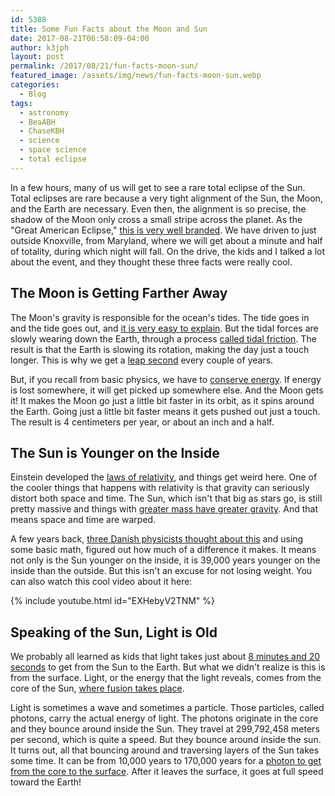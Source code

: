 ```yaml
---
id: 5388
title: Some Fun Facts about the Moon and Sun
date: 2017-08-21T06:58:09-04:00
author: k3jph
layout: post
permalink: /2017/08/21/fun-facts-moon-sun/
featured_image: /assets/img/news/fun-facts-moon-sun.webp
categories:
  - Blog
tags:
  - astronomy
  - BeaABH
  - ChaseKBH
  - science
  - space science
  - total eclipse
---
```

In a few hours, many of us will get to see a rare total eclipse of
the Sun.  Total eclipses are rare because a very tight alignment
of the Sun, the Moon, and the Earth are necessary.  Even then, the
alignment is so precise, the shadow of the Moon only cross a small
stripe across the planet.  As the "Great American Eclipse," [this
is very well branded](https://www.greatamericaneclipse.com/).  We
have driven to just outside Knoxville, from Maryland, where we will
get about a minute and half of totality, during which night will
fall.  On the drive, the kids and I talked a lot about the event,
and they thought these three facts were really cool.

## The Moon is Getting Farther Away

The Moon's gravity is responsible for the ocean's tides.  The tide
goes in and the tide goes out, and [it is very easy to
explain](https://www.youtube.com/watch?v=HABNe7_D22k).  But the
tidal forces are slowly wearing down the Earth, through a process
[called tidal
friction](http://www.physlink.com/education/askexperts/ae695.cfm).  The
result is that the Earth is slowing its rotation, making the day
just a touch longer.  This is why we get a [leap
second](https://en.wikipedia.org/wiki/Leap_second#Slowing_rotation_of_the_Earth)
every couple of years.

But, if you recall from basic physics, we have to [conserve
energy](http://hyperphysics.phy-astr.gsu.edu/hbase/conser.html).
If energy is lost somewhere, it will get picked up somewhere else.
And the Moon gets it!  It makes the Moon go just a little bit faster
in its orbit, as it spins around the Earth.  Going just a little
bit faster means it gets pushed out just a touch.  The result is 4
centimeters per year, or about an inch and a half.

## The Sun is Younger on the Inside

Einstein developed the [laws of
relativity](https://www.space.com/17661-theory-general-relativity.html),
and things get weird here.  One of the cooler things that happens
with relativity is that gravity can seriously distort both space
and time.  The Sun, which isn't that big as stars go, is still
pretty massive and things with [greater mass have greater
gravity](http://www.qrg.northwestern.edu/projects/vss/docs/space-environment/3-mass-and-distance-affects-gravity.html).
And that means space and time are warped.

A few years back, [three Danish physicists thought about
this](http://iopscience.iop.org/article/10.1088/0143-0807/37/3/035602) and
using some basic math, figured out how much of a difference it
makes.  It means not only is the Sun younger on the inside, it is
39,000 years younger on the inside than the outside.  But this isn't
an excuse for not losing weight.  You can also watch this cool video
about it here:

{% include youtube.html id="EXHebyV2TNM" %}

## Speaking of the Sun, Light is Old

We probably all learned as kids that light takes just about [8
minutes and 20
seconds](https://www.universetoday.com/15021/how-long-does-it-take-sunlight-to-reach-the-earth/)
to get from the Sun to the Earth.  But what we didn't realize is
this is from the surface.  Light, or the energy that the light
reveals, comes from the core of the Sun, [where fusion takes
place](https://stardate.org/radio/program/solar-fusion).

Light is sometimes a wave and sometimes a particle.  Those particles,
called photons, carry the actual energy of light.  The photons
originate in the core and they bounce around inside the Sun.  They
travel at 299,792,458 meters per second, which is quite a speed.
But they bounce around inside the sun.  It turns out, all that
bouncing around and traversing layers of the Sun takes some time.
It can be from 10,000 years to 170,000 years for a [photon to get
from the core to the
surface](http://www.astronoo.com/en/articles/journey-of-the-photon.html).
After it leaves the surface, it goes at full speed toward the Earth!
